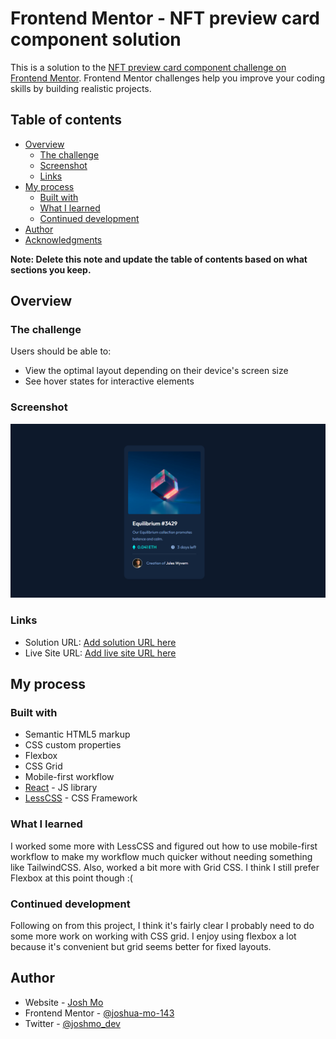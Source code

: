 # Frontend Mentor - NFT preview card component solution

This is a solution to the [NFT preview card component challenge on Frontend Mentor](https://www.frontendmentor.io/challenges/nft-preview-card-component-SbdUL_w0U). Frontend Mentor challenges help you improve your coding skills by building realistic projects. 

## Table of contents

- [Overview](#overview)
  - [The challenge](#the-challenge)
  - [Screenshot](#screenshot)
  - [Links](#links)
- [My process](#my-process)
  - [Built with](#built-with)
  - [What I learned](#what-i-learned)
  - [Continued development](#continued-development)
- [Author](#author)
- [Acknowledgments](#acknowledgments)

**Note: Delete this note and update the table of contents based on what sections you keep.**

## Overview

### The challenge

Users should be able to:

- View the optimal layout depending on their device's screen size
- See hover states for interactive elements

### Screenshot

![](./screenshot.png)

### Links

- Solution URL: [Add solution URL here](https://your-solution-url.com)
- Live Site URL: [Add live site URL here](https://your-live-site-url.com)

## My process

### Built with

- Semantic HTML5 markup
- CSS custom properties
- Flexbox
- CSS Grid
- Mobile-first workflow
- [React](https://reactjs.org/) - JS library
- [LessCSS](https://lesscss.org/) - CSS Framework

### What I learned

I worked some more with LessCSS and figured out how to use mobile-first workflow to make my workflow much quicker without needing something like TailwindCSS. Also, worked a bit more with Grid CSS. I think I still prefer Flexbox at this point though :(

### Continued development

Following on from this project, I think it's fairly clear I probably need to do some more work on working with CSS grid. I enjoy using flexbox a lot because it's convenient but grid seems better for fixed layouts.

## Author

- Website - [Josh Mo](https://joshmo.dev)
- Frontend Mentor - [@joshua-mo-143](https://www.frontendmentor.io/profile/joshua-mo-143)
- Twitter - [@joshmo_dev](https://www.twitter.com/joshmo_dev)
